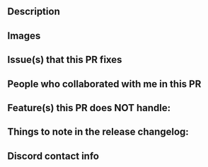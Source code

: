 <!--- Provide a general summary of your changes in the Title above -->

<!--- Before submitting, please make sure your pull request meets the scope guidelines. If unsure, please open a thread in #pr-discussions.-->
<!--- Scope Guidelines: https://github.com/rh-hideout/pokeemerald-expansion/blob/master/docs/team_procedures/scope.md  -->
<!--- #pr-discussions:  https://discord.com/channels/419213663107416084/1102784418369785948 -->

## Description
<!--- Describe your changes in detail -->
<!--- If you believe this PR qualifies as a "Big Feature" as defined in docs/team_procedures/schedule.md, please let a Maintainer know! -->

## Images
<!-- Please provide with relevant GIFs or images to make it easier for reviewers to accept your PR quicker.-->
<!-- If it doesn't apply, feel free to remove this section. -->

## Issue(s) that this PR fixes
<!-- Format: "Fixes #2345, fixes #4523, fixes #2222." -->
<!-- If it doesn't apply, feel free to remove this section. -->

## **People who collaborated with me in this PR**
<!-- Please credit everyone else that contributed to this PR, be it code and/or assets. -->
<!-- Use their GitHub tag if they have one (or add "@/" at the start if they don't). Be sure to start the line using @ so the automatic changelog can properly detect the collaborators. -->
<!-- Eg.: "@Lunos for sprites, @/Masuda for support" -->
<!-- If it doesn't apply, feel free to remove this section. -->
<!-- Make sure you and your collaborators are added to `CREDITS.md` by tagging the bot on GitHub. EVERY contribution matters! -->
<!-- https://allcontributors.org/docs/en/bot/usage -->

## Feature(s) this PR does NOT handle:
<!-- If your PR contains any unfinished features that are not considered merge-blocking, please list them here for clarity so no one can forget. -->
<!-- If it doesn't apply, feel free to remove this section. -->

## Things to note in the release changelog:
<!-- We use an automated system to generate our changelogs, so if there's something of note that our end users should know in regards to this change besides the title of this PR, they should be added here. -->
<!-- *MUST* be structured as bullet points. -->
<!-- If it doesn't apply, feel free to remove this section. -->

## **Discord contact info**
<!--- Formatted as username (e.g. Lunos) or username#numbers (e.g. Lunos#4026) -->
<!--- Contributors must join https://discord.gg/6CzjAG6GZk -->
